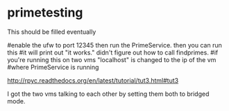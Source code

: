 primetesting
============
This should be filled eventually

#enable the ufw to port 12345 then run the PrimeService. then you can run this
#it will print out "it works." didn't figure out how to call findprimes.
#if you're running this on two vms "localhost" is changed to the ip of the vm
#where PrimeService is running

http://rpyc.readthedocs.org/en/latest/tutorial/tut3.html#tut3

I got the two vms talking to each other by setting them both to bridged mode.